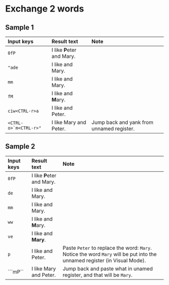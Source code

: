# Exchange 2 words

## Sample 1


| Input keys | Result text | Note |
|:-----------|:------------|:-----|
| ``0fP`` | I like **P**eter and Mary. | |
| ``"ade`` | I like and Mary. | |
| ``mm`` | I like and Mary. | |
| ``fM`` | I like and **M**ary. | |
| ``ciw<CTRL-r>a`` | I like and Peter. | |
| ``<CTRL-o>`m<CTRL-r>"``| I like Mary and Peter. | Jump back and yank from unnamed register. |


## Sample 2

| Input keys | Result text | Note |
|:-----------|:------------|:-----|
| ``0fP`` | I like **P**eter and Mary. | |
| ``de`` | I like  and Mary. | |
| ``mm`` | I like  and Mary. | |
| ``ww`` | I like  and **M**ary. | |
| ``ve`` | I like  and **Mary**. | |
| ``p`` | I like  and Peter. | Paste `Peter` to replace the word: `Mary`. Notice the word `Mary` will be put into the unnamed register (in Visual Mode). |
| ```mP`` | I like Mary and Peter. | Jump back and paste what in unamed register, and that will be `Mary`. |
